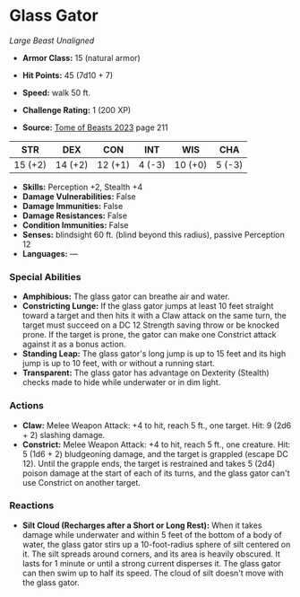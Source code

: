# Glass Gator

*Large* *Beast* *Unaligned*

- **Armor Class:** 15 (natural armor)
- **Hit Points:** 45 (7d10 + 7)
- **Speed:** walk 50 ft.

- **Challenge Rating:** 1 (200 XP)
- **Source:** [Tome of Beasts 2023](https://koboldpress.com/kpstore/product/tome-of-beasts-1-2023-edition/) page 211

| STR | DEX | CON | INT | WIS | CHA |
| --- | --- | --- | --- | --- | --- |
| 15 (+2) | 14 (+2) | 12 (+1) | 4 (-3) | 10 (+0) | 5 (-3) |

- **Skills:** Perception +2, Stealth +4
- **Damage Vulnerabilities:** False
- **Damage Immunities:** False
- **Damage Resistances:** False
- **Condition Immunities:** False
- **Senses:** blindsight 60 ft. (blind beyond this radius), passive Perception 12
- **Languages:** —

### Special Abilities

- **Amphibious:** The glass gator can breathe air and water.
- **Constricting Lunge:** If the glass gator jumps at least 10 feet straight toward a target and then hits it with a Claw attack on the same turn, the target must succeed on a DC 12 Strength saving throw or be knocked prone. If the target is prone, the gator can make one Constrict attack against it as a bonus action.
- **Standing Leap:** The glass gator's long jump is up to 15 feet and its high jump is up to 10 feet, with or without a running start.
- **Transparent:** The glass gator has advantage on Dexterity (Stealth) checks made to hide while underwater or in dim light.

### Actions

- **Claw:** Melee Weapon Attack: +4 to hit, reach 5 ft., one target. Hit: 9 (2d6 + 2) slashing damage.
- **Constrict:** Melee Weapon Attack: +4 to hit, reach 5 ft., one creature. Hit: 5 (1d6 + 2) bludgeoning damage, and the target is grappled (escape DC 12). Until the grapple ends, the target is restrained and takes 5 (2d4) poison damage at the start of each of its turns, and the glass gator can't use Constrict on another target.

### Reactions

- **Silt Cloud (Recharges after a Short or Long Rest):** When it takes damage while underwater and within 5 feet of the bottom of a body of water, the glass gator stirs up a 10-foot-radius sphere of silt centered on it. The silt spreads around corners, and its area is heavily obscured. It lasts for 1 minute or until a strong current disperses it. The glass gator can then swim up to half its speed. The cloud of silt doesn't move with the glass gator.
